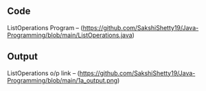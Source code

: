 ## Code
ListOperations Program – (https://github.com/SakshiShetty19/Java-Programming/blob/main/ListOperations.java)
## Output
ListOperations o/p link – (https://github.com/SakshiShetty19/Java-Programming/blob/main/1a_output.png)
